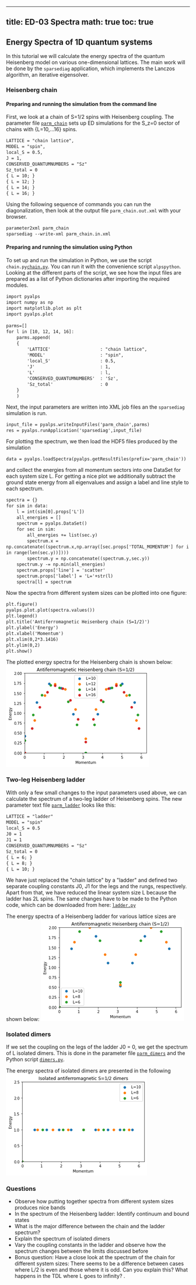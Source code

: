 
---
title: ED-03 Spectra
math: true
toc: true
---

## Energy Spectra of 1D quantum systems

In this tutorial we will calculate the energy spectra of the quantum Heisenberg model on various one-dimensional lattices. The main work will be done by the `sparsediag` application, which implements the Lanczos algorithm, an iterative eigensolver.

### Heisenberg chain

#### Preparing and running the simulation from the command line

First, we look at a chain of S=1/2 spins with Heisenberg coupling. The parameter file <a href="../codes/ed-03-1dspectra/parm_chain" download>`parm_chain`</a>  sets up ED simulations for the S_z=0 sector of chains with {L=10,...16} spins.

    LATTICE = "chain lattice", 
    MODEL = "spin",
    local_S = 0.5,
    J = 1,
    CONSERVED_QUANTUMNUMBERS = "Sz"
    Sz_total = 0
    { L = 10; }
    { L = 12; }
    { L = 14; }
    { L = 16; }
    
Using the following sequence of commands you can run the diagonalization, then look at the output file `parm_chain.out.xml` with your browser.

    parameter2xml parm_chain
    sparsediag --write-xml parm_chain.in.xml

#### Preparing and running the simulation using Python

To set up and run the simulation in Python, we use the script `chain.py`<a href="../codes/ed-03-1dspectra/chain.py" download>`chain.py`</a>. You can run it with the convenience script `alpspython`.
Looking at the different parts of the script, we see how the input files are prepared as a list of Python dictionaries after importing the required modules.

    import pyalps
    import numpy as np
    import matplotlib.plot as plt
    import pyalps.plot

    parms=[]
    for l in [10, 12, 14, 16]:
        parms.append(
        { 
            'LATTICE'                   : "chain lattice", 
            'MODEL'                     : "spin",
            'local_S'                   : 0.5,
            'J'                         : 1,
            'L'                         : l,
            'CONSERVED_QUANTUMNUMBERS'  : 'Sz',
            'Sz_total'                  : 0
        }
        )
        
Next, the input parameters are written into XML job files an the `sparsediag` simulation is run.

    input_file = pyalps.writeInputFiles('parm_chain',parms)
    res = pyalps.runApplication('sparsediag',input_file)
    
For plotting the spectrum, we then load the HDF5 files produced by the simulation

    data = pyalps.loadSpectra(pyalps.getResultFiles(prefix='parm_chain'))
    
and collect the energies from all momentum sectors into one DataSet for each system size L. For getting a nice plot we additionally subtract the ground state energy from all eigenvalues and assign a label and line style to each spectrum.

    spectra = {}
    for sim in data:
        l = int(sim[0].props['L'])
        all_energies = []
        spectrum = pyalps.DataSet()
        for sec in sim:
            all_energies += list(sec.y)
            spectrum.x = np.concatenate((spectrum.x,np.array([sec.props['TOTAL_MOMENTUM'] for i in range(len(sec.y))])))
            spectrum.y = np.concatenate((spectrum.y,sec.y))
        spectrum.y -= np.min(all_energies)
        spectrum.props['line'] = 'scatter'
        spectrum.props['label'] = 'L='+str(l)
        spectra[l] = spectrum
    
Now the spectra from different system sizes can be plotted into one figure:

    plt.figure()
    pyalps.plot.plot(spectra.values())
    plt.legend()
    plt.title('Antiferromagnetic Heisenberg chain (S=1/2)')
    plt.ylabel('Energy')
    plt.xlabel('Momentum')
    plt.xlim(0,2*3.1416)
    plt.ylim(0,2)
    plt.show()

The plotted energy spectra for the Heisenberg chain is shown below:
![](figs/chain.png)

### Two-leg Heisenberg ladder

With only a few small changes to the input parameters used above, we can calculate the spectrum of a two-leg ladder of Heisenberg spins. The new parameter text file <a href="../codes/ed-03-1dspectra/parm_ladder" download>`parm_ladder`</a> looks like this:

    LATTICE = "ladder"
    MODEL = "spin"
    local_S = 0.5
    J0 = 1
    J1 = 1
    CONSERVED_QUANTUMNUMBERS = "Sz"
    Sz_total = 0
    { L = 6; }
    { L = 8; }
    { L = 10; }
    
We have just replaced the "chain lattice" by a "ladder" and defined two separate coupling constants J0, J1 for the legs and the rungs, respectively. Apart from that, we have reduced the linear system size L because the ladder has 2L spins. The same changes have to be made to the Python code, which can be downloaded from here: <a href="../codes/ed-03-1dspectra/ladder.py" download>`ladder.py`</a>

The energy spectra of a Heisenberg ladder for various lattice sizes are shown below:
![](figs/ladder.png)

### Isolated dimers

If we set the coupling on the legs of the ladder J0 = 0, we get the spectrum of L isolated dimers. This is done in the parameter file <a href="../codes/ed-03-1dspectra/parm_dimers" download>`parm_dimers`</a> and the Python script <a href="../codes/ed-03-1dspectra/dimers.py" download>`dimers.py`</a>.

The energy spectra of isolated dimers are presented in the following
![](figs/dimer.png)

### Questions

- Observe how putting together spectra from different system sizes produces nice bands
- In the spectrum of the Heisenberg ladder: Identify continuum and bound states
- What is the major difference between the chain and the ladder spectrum?
- Explain the spectrum of isolated dimers
- Vary the coupling constants in the ladder and observe how the spectrum changes between the limits discussed before
- Bonus question: Have a close look at the spectrum of the chain for different system sizes: There seems to be a difference between cases where L/2 is even and those where it is odd. Can you explain this? What happens in the TDL where L goes to infinity?
 .
